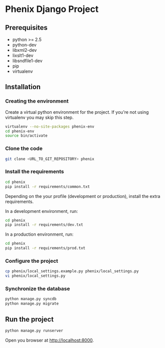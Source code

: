 # Phenix Django Project

## Prerequisites

- python &gt;= 2.5
- python-dev
- libxml2-dev
- lixslt1-dev
- libsndfile1-dev
- pip
- virtualenv

## Installation

### Creating the environment

Create a virtual python environment for the project.
If you're not using virtualenv you may skip this step.

```bash
virtualenv --no-site-packages phenix-env
cd phenix-env
source bin/activate
```

### Clone the code

```bash
git clone <URL_TO_GIT_REPOSITORY> phenix
```

### Install the requirements

```bash
cd phenix
pip install -r requirements/common.txt
```

Depending on the your profile (development or production), install the extra
requirements.

In a development environment, run:

```bash
cd phenix
pip install -r requirements/dev.txt
```
In a production environment, run:

```bash
cd phenix
pip install -r requirements/prod.txt
```

### Configure the project

```bash
cp phenix/local_settings.example.py phenix/local_settings.py
vi phenix/local_settings.py
```

### Synchronize the database

```bash
python manage.py syncdb
python manage.py migrate
```

## Run the project

```bash
python manage.py runserver
```

Open you browser at <http://localhost:8000>.
